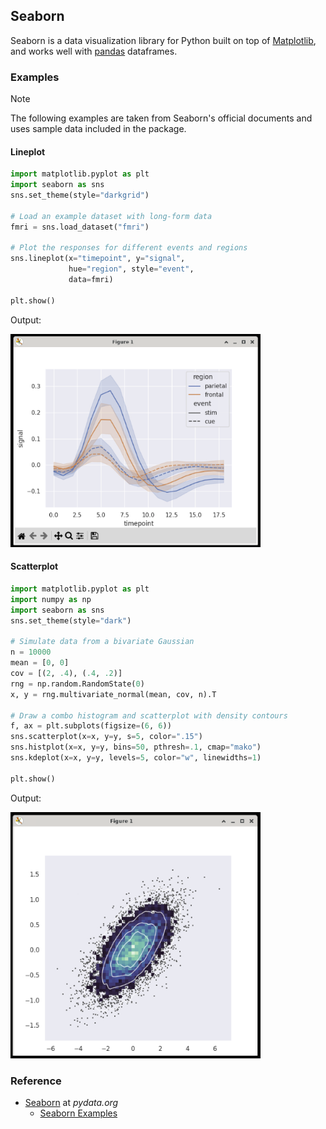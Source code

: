 ## Seaborn

Seaborn is a data visualization library for Python built on top of [Matplotlib](/extralibs/matplotlib/), and works well with [pandas](/extralibs/pandas/) dataframes.

### Examples

<div class="notebox notebox-info">
    <p class="notebox-title">
        Note
    </p>
    <p>
        The following examples are taken from Seaborn's official documents and uses sample data included in the package.
    </p>
</div>

#### Lineplot

```python
import matplotlib.pyplot as plt
import seaborn as sns
sns.set_theme(style="darkgrid")

# Load an example dataset with long-form data
fmri = sns.load_dataset("fmri")

# Plot the responses for different events and regions
sns.lineplot(x="timepoint", y="signal",
             hue="region", style="event",
             data=fmri)

plt.show()
```

Output:

<img src="../../assets/img/seaborn-lineplot.png" width="400px"/>

#### Scatterplot

```python
import matplotlib.pyplot as plt
import numpy as np
import seaborn as sns
sns.set_theme(style="dark")

# Simulate data from a bivariate Gaussian
n = 10000
mean = [0, 0]
cov = [(2, .4), (.4, .2)]
rng = np.random.RandomState(0)
x, y = rng.multivariate_normal(mean, cov, n).T

# Draw a combo histogram and scatterplot with density contours
f, ax = plt.subplots(figsize=(6, 6))
sns.scatterplot(x=x, y=y, s=5, color=".15")
sns.histplot(x=x, y=y, bins=50, pthresh=.1, cmap="mako")
sns.kdeplot(x=x, y=y, levels=5, color="w", linewidths=1)

plt.show()
```

Output:

<img src="../../assets/img/seaborn-scatterplot.png" width="400px"/>

### Reference

-   [Seaborn](https://seaborn.pydata.org/) at _pydata.org_
    -   [Seaborn Examples](https://seaborn.pydata.org/examples/index.html)
